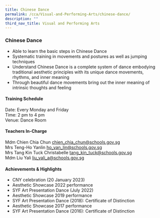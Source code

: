 ```yaml
---
title: Chinese Dance
permalink: /cca/Visual-and-Performing-Arts/chinese-dance/
description: ""
third_nav_title: Visual and Performing Arts
---
```

### Chinese Dance

*   Able to learn the basic steps in Chinese Dance
*   Systematic training in movements and postures as well as jumping techniques
*   Understand Chinese Dance is a complete system of dance embodying traditional aesthetic principles with its unique dance movements, rhythms, and inner meaning
*   Through beautiful dance movements bring out the inner meaning of intrinsic thoughts and feeling

#### Training Schedule

Date: Every Monday and Friday<br>
Time: 2 pm to 4 pm<br>
Venue: Dance Room

#### Teachers In-Charge

Mdm Chien Chia Chun [chien\_chia\_chun@schools.gov.sg](mailto:chien_chia_chun@schools.gov.sg)<br>
Mrs Teng-Ho Yanlin [ho\_yan\_lin@schools.gov.sg](mailto:ho_yan_lin@schools.gov.sg)<br>
Mrs Tang Kin Tuck Christabelle [tang\_kin\_tuck@schools.gov.sg](mailto:tang_kin_tuck@schools.gov.sg)<br>
Mdm Liu Yali [liu\_yali\_a@schools.gov.sg](mailto:liu_yali_a@schools.gov.sg)

#### Achievements & Highlights  

*   CNY celebration (20 January 2023)
*   Aesthetic Showcase 2022 performance
*   SYF Art Presentation Dance (July 2022)
*   Aesthetic Showcase 2019 performance
*   SYF Art Presentation Dance (2018): Certificate of Distinction
*   Aesthetic Showcase 2017 performance  
*   SYF Art Presentation Dance (2016): Certificate of Distinction